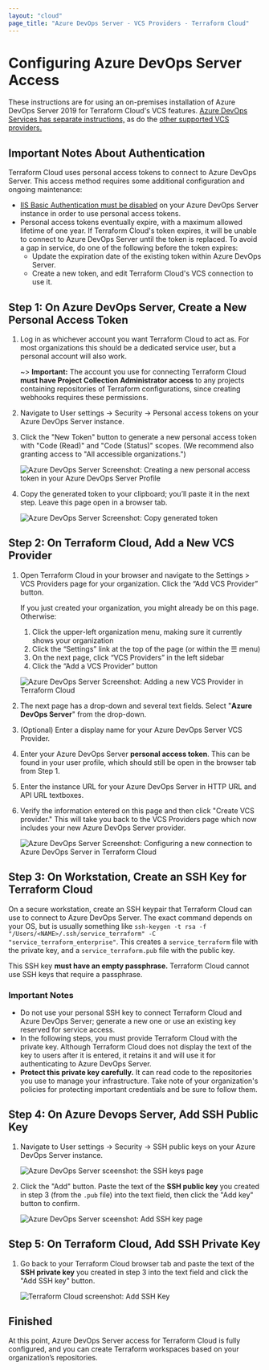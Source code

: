 ```yaml
---
layout: "cloud"
page_title: "Azure DevOps Server - VCS Providers - Terraform Cloud"
---
```


# Configuring Azure DevOps Server Access

These instructions are for using an on-premises installation of Azure DevOps Server 2019 for Terraform Cloud's VCS features. [Azure DevOps Services has separate instructions,](./azure-devops-services.html) as do the [other supported VCS providers.](./index.html)

## Important Notes About Authentication

Terraform Cloud uses personal access tokens to connect to Azure DevOps Server. This access method requires some additional configuration and ongoing maintenance:

- [IIS Basic Authentication must be disabled](https://docs.microsoft.com/en-us/azure/devops/integrate/get-started/authentication/iis-basic-auth?view=azure-devops) on your Azure DevOps Server instance in order to use personal access tokens.
- Personal access tokens eventually expire, with a maximum allowed lifetime of one year. If Terraform Cloud's token expires, it will be unable to connect to Azure DevOps Server until the token is replaced. To avoid a gap in service, do one of the following before the token expires:
    - Update the expiration date of the existing token within Azure DevOps Server.
    - Create a new token, and edit Terraform Cloud's VCS connection to use it.

## Step 1: On Azure DevOps Server, Create a New Personal Access Token

1. Log in as whichever account you want Terraform Cloud to act as. For most organizations this should be a dedicated service user, but a personal account will also work.

    ~> **Important:** The account you use for connecting Terraform Cloud **must have Project Collection Administrator access** to any projects containing repositories of Terraform configurations, since creating webhooks requires these permissions.

2. Navigate to User settings -> Security -> Personal access tokens on your Azure DevOps Server instance.
3. Click the "New Token" button to generate a new personal access token with "Code (Read)" and "Code (Status)" scopes. (We recommend also granting access to "All accessible organizations.")

    ![Azure DevOps Server Screenshot: Creating a new personal access token in your Azure DevOps Server Profile](./images/azure-devops-server-create-token.png)

4. Copy the generated token to your clipboard; you’ll paste it in the next step. Leave this page open in a browser tab.

    ![Azure DevOps Server Screenshot: Copy generated token](./images/azure-devops-server-copy-token.png)

## Step 2: On Terraform Cloud, Add a New VCS Provider

1. Open Terraform Cloud in your browser and navigate to the Settings > VCS Providers page for your organization. Click the “Add VCS Provider” button.

    If you just created your organization, you might already be on this page. Otherwise:

    1. Click the upper-left organization menu, making sure it currently shows your organization
    1. Click the “Settings” link at the top of the page (or within the &#9776; menu)
    1. On the next page, click “VCS Providers” in the left sidebar
    1. Click the “Add a VCS Provider” button

    ![Azure DevOps Server Screenshot: Adding a new VCS Provider in Terraform Cloud](./images/azure-devops-server-add-vcs-provider.png)

2. The next page has a drop-down and several text fields. Select "**Azure DevOps Server**" from the drop-down.

3. (Optional) Enter a display name for your Azure DevOps Server VCS Provider.

4. Enter your Azure DevOps Server **personal access token**. This can be found in your user profile, which should still be open in the browser tab from Step 1.

5. Enter the instance URL for your Azure DevOps Server in HTTP URL and API URL textboxes.

5. Verify the information entered on this page and then click "Create VCS provider." This will take you back to the VCS Providers page which now includes your new Azure DevOps Server provider.

    ![Azure DevOps Server Screenshot: Configuring a new connection to Azure DevOps Server in Terraform Cloud](./images/azure-devops-server-create-provider.png)

## Step 3: On Workstation, Create an SSH Key for Terraform Cloud

On a secure workstation, create an SSH keypair that Terraform Cloud can use to connect to Azure DevOps Server. The exact command depends on your OS, but is usually something like `ssh-keygen -t rsa -f "/Users/<NAME>/.ssh/service_terraform" -C "service_terraform_enterprise"`. This creates a `service_terraform` file with the private key, and a `service_terraform.pub` file with the public key.

This SSH key **must have an empty passphrase.** Terraform Cloud cannot use SSH keys that require a passphrase.

### Important Notes

- Do not use your personal SSH key to connect Terraform Cloud and Azure DevOps Server; generate a new one or use an existing key reserved for service access.
- In the following steps, you must provide Terraform Cloud with the private key. Although Terraform Cloud does not display the text of the key to users after it is entered, it retains it and will use it for authenticating to Azure DevOps Server.
- **Protect this private key carefully.** It can read code to the repositories you use to manage your infrastructure. Take note of your organization's policies for protecting important credentials and be sure to follow them.

## Step 4: On Azure Devops Server, Add SSH Public Key

1. Navigate to User settings -> Security -> SSH public keys on your Azure DevOps Server instance.

    ![Azure DevOps Server sceenshot: the SSH keys page](./images/azure-devops-server-public-keys.png)

2. Click the "Add" button. Paste the text of the **SSH public key** you created in step 3 (from the `.pub` file) into the text field, then click the "Add key" button to confirm.

    ![Azure DevOps Server sceenshot: Add SSH key page](./images/azure-devops-server-public-keys-add.png)

## Step 5: On Terraform Cloud, Add SSH Private Key

1. Go back to your Terraform Cloud browser tab and paste the text of the **SSH private key** you created in step 3 into the text field and click the "Add SSH key" button.

    ![Terraform Cloud screenshot: Add SSH Key](./images/azure-devops-server-add-private-key.png)

## Finished

At this point, Azure DevOps Server access for Terraform Cloud is fully configured, and you can create Terraform workspaces based on your organization’s repositories.

